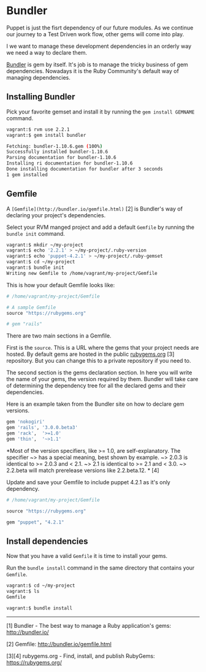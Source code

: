 # Bundler

Puppet is just the fisrt dependency of our future modules. As we continue our journey to a Test Driven work flow, other gems will come into play.

I we want to manage these development dependencies in an orderly way we need a way to declare them.

[Bundler](http://bundler.io/) is gem by itself. It's job is to manage the tricky business of gem dependencies. Nowadays it is the Ruby Community's default way of managing dependencies.

## Installing Bundler

Pick your favorite gemset and install it by running the `gem install GEMNAME` command.

```bash
vagrant:$ rvm use 2.2.1
vagrant:$ gem install bundler

Fetching: bundler-1.10.6.gem (100%)
Successfully installed bundler-1.10.6
Parsing documentation for bundler-1.10.6
Installing ri documentation for bundler-1.10.6
Done installing documentation for bundler after 3 seconds
1 gem installed
```

## Gemfile

A `[Gemfile](http://bundler.io/gemfile.html)` [2] is Bundler's way of declaring your project's dependencies.

Select your RVM manged project and add a default `Gemfile` by running the `bundle init` command. 

```bash
vagrant:$ mkdir ~/my-project
vagrant:$ echo '2.2.1' > ~/my-project/.ruby-version
vagrant:$ echo 'puppet-4.2.1' > ~/my-project/.ruby-gemset
vagrant:$ cd ~/my-project
vagrant:$ bundle init
Writing new Gemfile to /home/vagrant/my-project/Gemfile
```

This is how your default Gemfile looks like:

```ruby
# /home/vagrant/my-project/Gemfile

# A sample Gemfile
source "https://rubygems.org"

# gem "rails"
```

There are two main sections in a Gemfile. 

First is the `source`. This is a URL where the gems that your project needs are hosted. By default gems are hosted in the public [rubygems.org](https://rubygems.org/) [3] repository. But you can change this to a private repository if you need to.

The second section is the gems declaration section. In here you will write the name of your gems, the version required by them. Bundler will take care of determining the dependency tree for all the declared gems and their dependencies.

Here is an example taken from the Bundler site on how to declare gem versions.

```ruby
gem 'nokogiri'
gem 'rails', '3.0.0.beta3'
gem 'rack',  '>=1.0'
gem 'thin',  '~>1.1'
```

*Most of the version specifiers, like >= 1.0, are self-explanatory. The specifier ~> has a special meaning, best shown by example. ~> 2.0.3 is identical to >= 2.0.3 and < 2.1. ~> 2.1 is identical to >= 2.1 and < 3.0. ~> 2.2.beta will match prerelease versions like 2.2.beta.12. * [4]

Update and save your Gemfile to include puppet 4.2.1 as it's only dependency.

```ruby
# /home/vagrant/my-project/Gemfile

source "https://rubygems.org"

gem "puppet", "4.2.1"
```

## Install dependencies

Now that you have a valid `Gemfile` it is time to install your gems.

Run the `bundle install` command in the same directory that contains your `Gemfile`.

```bash
vagrant:$ cd ~/my-project
vagrant:$ ls
Gemfile

vagrant:$ bundle install
```


---

[1] Bundler - The best way to manage a Ruby application's gems: http://bundler.io/

[2] Gemfile: http://bundler.io/gemfile.html

[3][4] rubygems.org - Find, install, and publish RubyGems: https://rubygems.org/